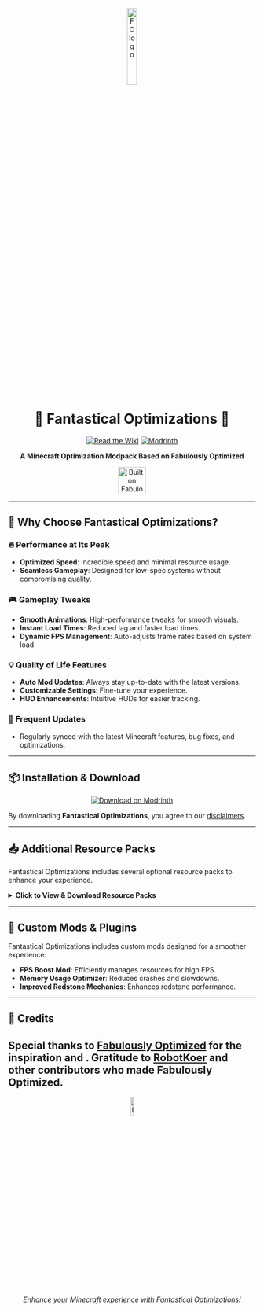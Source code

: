
<div align="center">
  <img src="https://cdn.discordapp.com/attachments/894749835742294038/1289581248523669568/wZOBJNh.jpg?ex=66f957a0&is=66f80620&hm=f9b1df4c8e5eaaf7ccfb46d3245cf757a7039e4d507ad70f82e1c7780557b218&" alt="FO logo" width="20%" height="20%">

  # 🌟 **Fantastical Optimizations** 🌟

  [![Read the Wiki](https://img.shields.io/badge/Wiki-Read%20the%20Wiki-blue?style=for-the-badge)](https://fantastical-optimizations.gitbook.io/fos)
  [![Modrinth](https://img.shields.io/badge/Modrinth-Download%20on%20Modrinth-green?style=for-the-badge)](https://modrinth.com/modpack/fos)
  
  **A Minecraft Optimization Modpack Based on Fabulously Optimized**

  <a href="https://download.fo">
    <img alt="Built on Fabulously Optimized" height="56" src="https://cdn.jsdelivr.net/npm/@intergrav/devins-badges@3/assets/cozy/built-with/fabulously-optimized_vector.svg">
  </a>
</div>

---

## 🚀 **Why Choose Fantastical Optimizations?**

### 🔥 **Performance at Its Peak**
- **Optimized Speed**: Incredible speed and minimal resource usage.
- **Seamless Gameplay**: Designed for low-spec systems without compromising quality.

### 🎮 **Gameplay Tweaks**
- **Smooth Animations**: High-performance tweaks for smooth visuals.
- **Instant Load Times**: Reduced lag and faster load times.
- **Dynamic FPS Management**: Auto-adjusts frame rates based on system load.

### 💡 **Quality of Life Features**
- **Auto Mod Updates**: Always stay up-to-date with the latest versions.
- **Customizable Settings**: Fine-tune your experience.
- **HUD Enhancements**: Intuitive HUDs for easier tracking.

### 🔄 **Frequent Updates**
- Regularly synced with the latest Minecraft features, bug fixes, and optimizations.

---

## 📦 **Installation & Download**

<div align="center">

[![Download on Modrinth](https://img.shields.io/badge/Modrinth-Download%20on%20Modrinth-green?style=for-the-badge)](https://modrinth.com/modpack/fos)

</div>

By downloading **Fantastical Optimizations**, you agree to our [disclaimers](https://fantastical-optimizations.gitbook.io/fos/disclaimers).

---

## 📥 **Additional Resource Packs**

Fantastical Optimizations includes several optional resource packs to enhance your experience.

<details>
  <summary><strong>Click to View & Download Resource Packs</strong></summary>
  
  | **Resource Pack**            | **CurseForge**                                                   | **Modrinth**                                                        |
  | ---------------------------- | ---------------------------------------------------------------- | ------------------------------------------------------------------- |
  | **Chat Reporting Helper**    | [CurseForge](https://curseforge.com/minecraft/texture-packs/chat-reporting-helper) | [Modrinth](https://modrinth.com/resourcepack/chat-reporting-helper) |
  | **Fast Better Grass**        | [CurseForge](https://curseforge.com/minecraft/texture-packs/fast-better-grass)       | [Modrinth](https://modrinth.com/resourcepack/fast-better-grass)      |
  | **Smart Boost**              | [CurseForge](https://www.curseforge.com/minecraft/texture-packs/smart-boost)        | [Modrinth](https://modrinth.com/resourcepack/smart-boost/version/1.20-1.20.1) |
</details>

---

## 🌠 **Custom Mods & Plugins**

Fantastical Optimizations includes custom mods designed for a smoother experience:

- **FPS Boost Mod**: Efficiently manages resources for high FPS.
- **Memory Usage Optimizer**: Reduces crashes and slowdowns.
- **Improved Redstone Mechanics**: Enhances redstone performance.

---
## 🙏 **Credits**


Special thanks to **[Fabulously Optimized](https://modrinth.com/modpack/fabulously-optimized)** for the inspiration and .
Gratitude to **[RobotKoer](https://modrinth.com/user/robotkoer)** and other contributors who made Fabulously Optimized.
---

<div align="center">
 <img src="https://cdn.discordapp.com/attachments/894749835742294038/1289581248523669568/wZOBJNh.jpg?ex=66f957a0&is=66f80620&hm=f9b1df4c8e5eaaf7ccfb46d3245cf757a7039e4d507ad70f82e1c7780557b218&" alt="FO logo" width="10%" height="10%">
  <p><em>Enhance your Minecraft experience with Fantastical Optimizations!</em></p>
</div>
